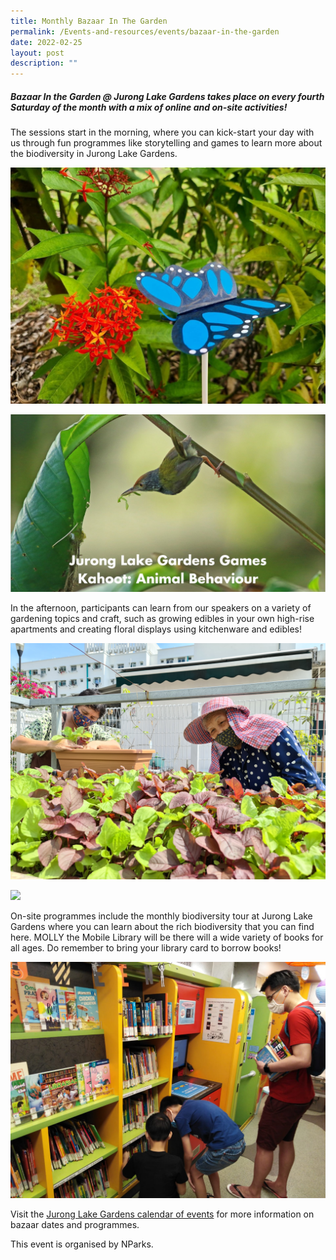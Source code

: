 ```yaml
---
title: Monthly Bazaar In The Garden
permalink: /Events-and-resources/events/bazaar-in-the-garden
date: 2022-02-25
layout: post
description: ""
---
```

##### Bazaar In the Garden @ Jurong Lake Gardens takes place on every fourth Saturday of the month with a mix of online and on-site activities!

The sessions start in the morning, where you can kick-start your day with us through fun programmes like storytelling and games to learn more about the biodiversity in Jurong Lake Gardens. 

![](/images/Butterfly%20Craft.jpeg)

![](/images/Common%20Tailorbird%20(JLG%20Kahoot).jpg)

In the afternoon, participants can learn from our speakers on a variety of gardening topics and craft, such as growing edibles in your own high-rise apartments and creating floral displays using kitchenware and edibles!

![](/images/Edible%20Rooftop%20Gardening%20(Feb'22%20BIG).jpg)

![](/images/Floral%20Styling%20with%20Kitchenware%20and%20Edibles.jpg)

On-site programmes include the monthly biodiversity tour at Jurong Lake Gardens where you can learn about the rich biodiversity that you can find here. MOLLY the Mobile Library will be there will a wide variety of books for all ages. Do remember to bring your library card to borrow books!

![](/images/MOLLY_1.jpg)

Visit the [Jurong Lake Gardens calendar of events](https://www.nparks.gov.sg/juronglakegardens/whats-happening/calendar-of-events) for more information on bazaar dates and programmes. 

This event is organised by NParks.